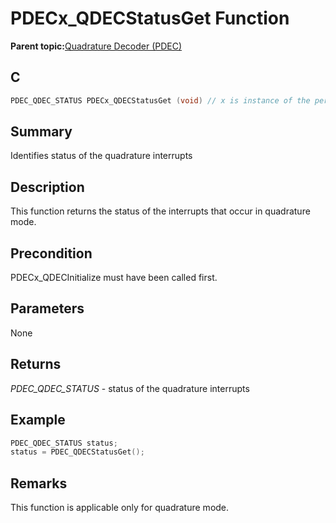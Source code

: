# PDECx\_QDECStatusGet Function

**Parent topic:**[Quadrature Decoder \(PDEC\)](GUID-6A3DDAF4-F27F-43B4-915E-750B2707BF64.md)

## C

```c
PDEC_QDEC_STATUS PDECx_QDECStatusGet (void) // x is instance of the peripheral and it is applicable only for devices having multiple instances of the peripheral.
```

## Summary

Identifies status of the quadrature interrupts

## Description

This function returns the status of the interrupts that occur in quadrature mode.

## Precondition

PDECx\_QDECInitialize must have been called first.

## Parameters

None

## Returns

*PDEC\_QDEC\_STATUS* - status of the quadrature interrupts

## Example

```c
PDEC_QDEC_STATUS status;
status = PDEC_QDECStatusGet();
```

## Remarks

This function is applicable only for quadrature mode.

